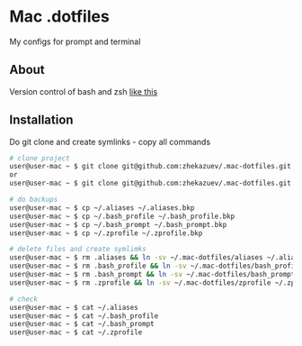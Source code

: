 # Mac .dotfiles
My configs for prompt and terminal

## About
Version control of bash and zsh [like this](https://softwareengineering.stackexchange.com/questions/342984/how-should-i-version-control-my-bash-profile)

## Installation

Do git clone and create symlinks - copy all commands

```sh
# clone project
user@user-mac ~ $ git clone git@github.com:zhekazuev/.mac-dotfiles.git
or
user@user-mac ~ $ git clone git@github.com:zhekazuev/.mac-dotfiles.git .mac-dotfiles

# do backups
user@user-mac ~ $ cp ~/.aliases ~/.aliases.bkp
user@user-mac ~ $ cp ~/.bash_profile ~/.bash_profile.bkp
user@user-mac ~ $ cp ~/.bash_prompt ~/.bash_prompt.bkp
user@user-mac ~ $ cp ~/.zprofile ~/.zprofile.bkp

# delete files and create symlimks
user@user-mac ~ $ rm .aliases && ln -sv ~/.mac-dotfiles/aliases ~/.aliases
user@user-mac ~ $ rm .bash_profile && ln -sv ~/.mac-dotfiles/bash_profile ~/.bash_profile
user@user-mac ~ $ rm .bash_prompt && ln -sv ~/.mac-dotfiles/bash_prompt ~/.bash_prompt 
user@user-mac ~ $ rm .zprofile && ln -sv ~/.mac-dotfiles/zprofile ~/.zprofile

# check
user@user-mac ~ $ cat ~/.aliases
user@user-mac ~ $ cat ~/.bash_profile
user@user-mac ~ $ cat ~/.bash_prompt
user@user-mac ~ $ cat ~/.zprofile
```
